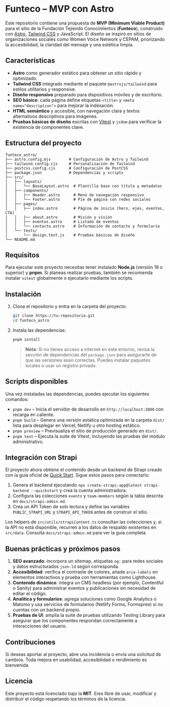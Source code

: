 # Funteco – MVP con Astro

Este repositorio contiene una propuesta de **MVP (Minimum Viable Product)** para el sitio de la Fundación Tejiendo Conocimientos (**Funteco**), construido con [Astro](https://astro.build/), [Tailwind CSS](https://tailwindcss.com/) y JavaScript. El diseño se inspiró en sitios de organizaciones sociales como Women Voice Network y CEPAM, priorizando la accesibilidad, la claridad del mensaje y una estética limpia.

## Características

- **Astro** como generador estático para obtener un sitio rápido y optimizado.
- **Tailwind CSS** integrado mediante el paquete `@astrojs/tailwind` para estilos utilitarios y responsive.
- **Diseño responsivo** preparado para dispositivos móviles y de escritorio.
- **SEO básico**: cada página define etiquetas `<title>` y `<meta name="description">` para mejorar la indexación.
- **HTML semántico** y accesible, con navegación clara y textos alternativos descriptivos para imágenes.
- **Pruebas básicas de diseño** escritas con [Vitest](https://vitest.dev/) y `jsdom` para verificar la existencia de componentes clave.

## Estructura del proyecto

```
funteco_astro/
├── astro.config.mjs        # Configuración de Astro y Tailwind
├── tailwind.config.cjs     # Personalización de Tailwind
├── postcss.config.cjs      # Configuración de PostCSS
├── package.json            # Dependencias y scripts
├── src/
│   ├── layouts/
│   │   └── BaseLayout.astro  # Plantilla base con título y metadatos
│   ├── components/
│   │   ├── Header.astro      # Menú de navegación responsivo
│   │   └── Footer.astro      # Pie de página con redes sociales
│   ├── pages/
│   │   ├── index.astro       # Página de inicio (hero, ejes, eventos, CTA)
│   │   ├── about.astro       # Misión y visión
│   │   ├── eventos.astro     # Listado de eventos
│   │   └── contacto.astro    # Información de contacto y formulario
│   └── tests/
│       └── design.test.js    # Pruebas básicas de diseño
└── README.md
```

## Requisitos

Para ejecutar este proyecto necesitas tener instalado **Node.js** (versión 18 o superior) y **pnpm**. Si planeas realizar pruebas, también se recomienda instalar `vitest` globalmente o ejecutarlo mediante los scripts.

## Instalación

1. Clona el repositorio y entra en la carpeta del proyecto:

   ```bash
   git clone https://tu-repositorio.git
   cd funteco_astro
   ```

2. Instala las dependencias:

   ```bash
   pnpm install
   ```

   > **Nota:** Si no tienes acceso a internet en este entorno, revisa la sección de dependencias del `package.json` para asegurarte de que las versiones sean correctas. Puedes instalar paquetes locales o usar un registro privado.

## Scripts disponibles

Una vez instaladas las dependencias, puedes ejecutar los siguientes comandos:

- `pnpm dev` – Inicia el servidor de desarrollo en `http://localhost:3000` con recarga en caliente.
- `pnpm build` – Genera una versión estática optimizada en la carpeta `dist/` lista para desplegar en Vercel, Netlify u otro hosting estático.
- `pnpm preview` – Previsualiza el sitio de producción generado en `dist/`.
- `pnpm test` – Ejecuta la suite de Vitest, incluyendo las pruebas del módulo administrativo.

## Integración con Strapi

El proyecto ahora obtiene el contenido desde un backend de Strapi creado con la guía oficial de [Quick Start](https://docs.strapi.io/cms/quick-start). Sigue estos pasos para conectarlo:

1. Genera el backend ejecutando `npx create-strapi-app@latest strapi-backend --quickstart` y crea la cuenta administradora.
2. Configura las colecciones `events` y `team-members` según la tabla descrita en `docs/strapi-admin.md`.
3. Crea un API Token de solo lectura y define las variables `PUBLIC_STRAPI_URL` y `STRAPI_API_TOKEN` antes de construir el sitio.

Los helpers de `src/utils/strapiContent.ts` consultan las colecciones y, si la API no está disponible, recurren a los datos de respaldo existentes en `src/data`. Consulta `docs/strapi-admin.md` para ver la guía completa.

## Buenas prácticas y próximos pasos

1. **SEO avanzado**: incorpora un sitemap, etiquetas `og:` para redes sociales y datos estructurados `json‑ld` según corresponda.
2. **Accesibilidad**: verifica el contraste de colores, añade `aria-labels` en elementos interactivos y prueba con herramientas como Lighthouse.
3. **Contenido dinámico**: integra un CMS headless (por ejemplo, Contentful o Sanity) para administrar eventos y publicaciones sin necesidad de editar el código.
4. **Analítica y formularios**: agrega soluciones como Google Analytics o Matomo y usa servicios de formularios (Netlify Forms, Formspree) si no cuentas con un backend propio.
5. **Pruebas de UI**: amplía la suite de pruebas utilizando Testing Library para asegurar que los componentes respondan correctamente a interacciones del usuario.

## Contribuciones

Si deseas aportar al proyecto, abre una incidencia o envía una solicitud de cambios. Toda mejora en usabilidad, accesibilidad o rendimiento es bienvenida.

## Licencia

Este proyecto está licenciado bajo la **MIT**. Eres libre de usar, modificar y distribuir el código respetando los términos de la licencia.